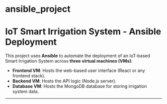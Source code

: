 # ansible_project

# IoT Smart Irrigation System - Ansible Deployment

This project uses **Ansible** to automate the deployment of an IoT-based Smart Irrigation System across **three virtual machines (VMs)**:

- **Frontend VM**: Hosts the web-based user interface (React or any frontend stack).
- **Backend VM**: Hosts the API logic (Node.js server).
- **Database VM**: Hosts the MongoDB database for storing irrigation system data.

---